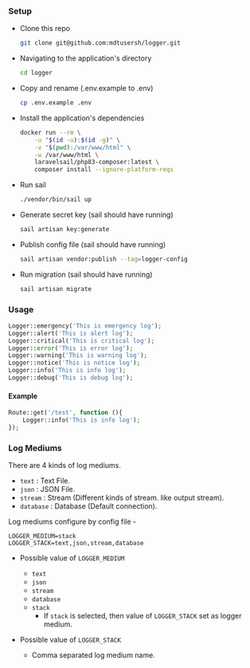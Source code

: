 ### Setup
- Clone this repo
    ```bash
    git clone git@github.com:mdtusersh/logger.git
    ```
- Navigating to the application's directory
    ```bash
    cd logger
    ```
- Copy and rename (.env.example to .env)
    ```bash
    cp .env.example .env
    ```
- Install the application's dependencies
    ```bash
    docker run --rm \
        -u "$(id -u):$(id -g)" \
        -v "$(pwd):/var/www/html" \
        -w /var/www/html \
        laravelsail/php83-composer:latest \
        composer install --ignore-platform-reqs
    ```
- Run sail
    ```bash
    ./vendor/bin/sail up
    ```  
- Generate secret key (sail should have running)
    ```bash
    sail artisan key:generate 
    ```
  
- Publish config file (sail should have running)
    ```bash
    sail artisan vendor:publish --tag=logger-config
    ```
- Run migration (sail should have running)
    ```bash
    sail artisan migrate  
    ```

### Usage
```php
Logger::emergency('This is emergency log');
Logger::alert('This is alert log');
Logger::critical('This is critical log');
Logger::error('This is error log');
Logger::warning('This is warning log');
Logger::notice('This is notice log');
Logger::info('This is info log');
Logger::debug('This is debug log');
```
#### Example
```php
Route::get('/test', function (){
    Logger::info('This is info log');
});
```
### Log Mediums
There are 4 kinds of log mediums.
- ```text``` : Text File.
- ```json``` : JSON File.
- ```stream``` : Stream (Different kinds of stream. like output stream).
- ```database``` : Database (Default connection).

Log mediums configure by config file -

```dotenv
LOGGER_MEDIUM=stack
LOGGER_STACK=text,json,stream,database
```
- Possible value of ```LOGGER_MEDIUM``` 
  - ```text```
  - ```json```
  - ```stream```
  - ```database```
  - ```stack```
    - If ```stack``` is selected, then value of ```LOGGER_STACK``` set as logger medium.
    

- Possible value of ```LOGGER_STACK``` 
  - Comma separated log medium name.
